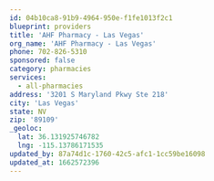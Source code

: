 ```yaml
---
id: 04b10ca8-91b9-4964-950e-f1fe1013f2c1
blueprint: providers
title: 'AHF Pharmacy - Las Vegas'
org_name: 'AHF Pharmacy - Las Vegas'
phone: 702-826-5310
sponsored: false
category: pharmacies
services:
  - all-pharmacies
address: '3201 S Maryland Pkwy Ste 218'
city: 'Las Vegas'
state: NV
zip: '89109'
_geoloc:
  lat: 36.131925746782
  lng: -115.13786171535
updated_by: 87a74d1c-1760-42c5-afc1-1cc59be16098
updated_at: 1662572396
---
```

